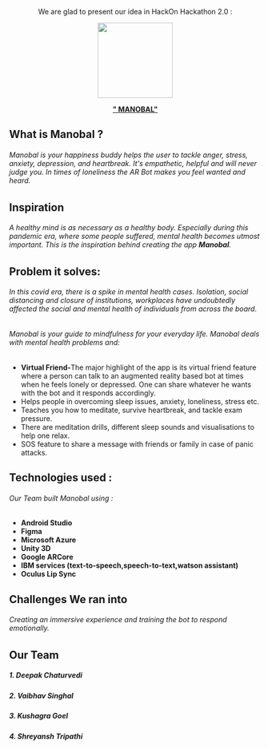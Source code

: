 
<p align=center> We are glad to present our idea in HackOn Hackathon 2.0 : </p>

<p align=center><img src="https://github.com/[PATH]" height=150 width=150 ></img></p>
<p align=center> <b><u> " MANOBAL" </b></u></p>

## What is Manobal ?
###### Manobal is your happiness buddy helps the user to tackle anger, stress, anxiety, depression, and heartbreak. It's empathetic, helpful and will never judge you. In times of loneliness the AR Bot makes you feel wanted and heard.
## Inspiration 
###### A healthy mind is as necessary as a healthy body. Especially during this pandemic era, where some people suffered, mental health becomes utmost important. This is the inspiration behind creating the app <b>Manobal</b>.

## Problem it solves:
###### In this covid era, there is a spike in mental health cases. Isolation, social distancing and closure of institutions, workplaces have undoubtedly affected the social and mental health of individuals from across the board.
###### Manobal is your guide to mindfulness for your everyday life. Manobal deals with mental health problems and:
<ul>
<li><b>Virtual Friend-</b>The major highlight of the app is its virtual friend feature where a person can talk to an augmented reality based bot at times when he feels lonely or depressed. One can share whatever he wants with the bot and it responds accordingly.</li>
<li>Helps people in overcoming sleep issues, anxiety, loneliness, stress etc.</li>
<li>Teaches you how to meditate, survive heartbreak, and tackle exam pressure.</li>
<li>There are meditation drills, different sleep sounds and visualisations to help one relax.</li>
<li>SOS feature to share a message with friends or family in case of panic attacks.</li>
</ul>


## Technologies used : 
###### Our Team built Manobal using  :
<ul>
  <li> <b>Android Studio</b> </li>
  <li> <b>Figma</b> </li>
  <li> <b>Microsoft Azure</b></li>
  <li> <b>Unity 3D</b></li>
  <li><b>Google ARCore</b></li>
  <li><b>IBM services (text-to-speech,speech-to-text,watson assistant)</b></li>
  <li><b>Oculus Lip Sync</b></li>
</ul>

## Challenges We ran into
###### Creating an immersive experience and training the bot to respond emotionally.

##   Our Team
##### 1. Deepak Chaturvedi
##### 2. Vaibhav Singhal
##### 3. Kushagra Goel
##### 4. Shreyansh Tripathi
